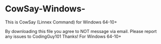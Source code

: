 # CowSay-Windows-
This is CowSay (Linnex Command) for Windows 64-10+



By downloading this file you agree to NOT message via email.
Please report any issues to CodingGuy101 Thanks!
For Windows 64-10+
